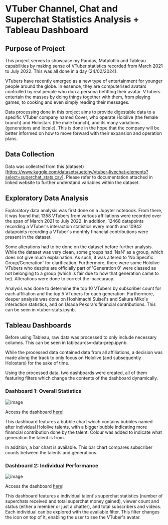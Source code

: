 # VTuber Channel, Chat and Superchat Statistics Analysis + Tableau Dashboard

## Purpose of Project
This project serves to showcase my Pandas, Matplotlib and Tableau capabilities by making sense
of VTuber statistics recorded from March 2021 to July 2022. This was all done in a day (24/02/2024).

VTubers have recently emerged as a new type of entertainment for younger people around the
globe. In essence, they are computerised avatars controlled by real people who don a persona
befitting their avatar. VTubers entertain the masses by doing things together with them, from
playing games, to cooking and even simply reading their messages.

Data processing done in this project aims to provide digestable data to a specific VTuber company named
Cover, who operate Hololive (the female branch) and Holostars (the male branch), and its many
variations (generations and locale). This is done in the hope that the company will be better
informed on how to move forward with their expansion and operation plans.

## Data Collection
Data was collected from this (dataset)[https://www.kaggle.com/datasets/uetchy/vtuber-livechat-elements?select=superchat_stats.csv]. Please refer to documentation attached in linked website to further understand variables within the dataset.

## Exploratory Data Analysis
Exploratory data analysis was first done on a Jupyter notebook. From there, it was found that 1358 VTubers from various affiliations were recorded over the span of March 2021 to July 2022.
In addition, 12468 datapoints recording a VTuber's interaction statistics every month and 10942 datapoints recording a VTuber's monthly financial contributions were present in the dataset.

Some alterations had to be done on the dataset before further analysis. While the dataset was very clean, some groups had 'NaN' as a group, which does not give much explaination. As such,
it was altered to 'No Specific Group/Generation' for clarification. Furthermore, there were some Hololive VTubers who despite are officially part of 'Generation 0' were classed as not
belonging to a group (which is fair due to how that generation came to be). Alterations were done to correct the inaccuracy.

Analysis was done to determine the top 10 VTubers by subscriber count for each affiliation and the top 5 VTubers for each generation. Furthermore, deeper analysis was done on Hoshimachi Suisei's and
Sakura Miko's interaction statistics, and on Usada Pekora's financial contributions. This can be seen in vtuber-stats.ipynb.

## Tableau Dashboards
Before using Tableau, raw data was processed to only include necessary columns. This can be seen in tableau-csv-data-prep.ipynb.

While the processed data contained data from all affiliations, a decision was made along the track to only focus on Hololive (and subsequently Holostars) for the sake of time.

Using the processed data, two dashboards were created, all of them featuring filters which change the contents of the dashboard dynamically.

### Dashboard 1: Overall Statistics

![image](https://github.com/falconpunch082/industry-application/assets/26648391/f0feadcf-a12d-4627-802e-eac3d46a91bb)

Access the dashboard [here](https://public.tableau.com/app/profile/nicholas.dale/viz/HololiveStats-OverallView/Dashboard1?publish=yes)!

This dashboard features a bubble chart which contains bubbles named after individual Hololive talents, with a bigger bubble indicating more financial contribution done by the talent. Colour was added to indicate
what generation the talent is from.

In addition, a bar chart is available. This bar chart compares subscriber counts between the talents and generations.

### Dashboard 2: Individual Performance

![image](https://github.com/falconpunch082/industry-application/assets/26648391/72140116-7c2a-4f86-93f7-a587b5790e01)

Access the dashboard [here](https://public.tableau.com/app/profile/nicholas.dale/viz/HololiveStats-IndividualPerformance/Dashboard2?publish=yes)!

This dashboard features a individual talent's superchat statistics (number of superchats received and total superchat money gained), viewer count and status (either a member or just a chatter), and total subscribers
and videos. Each individual can be explored with the available filter. This filter changes the icon on top of it, enabling the user to see the VTuber's avatar.
